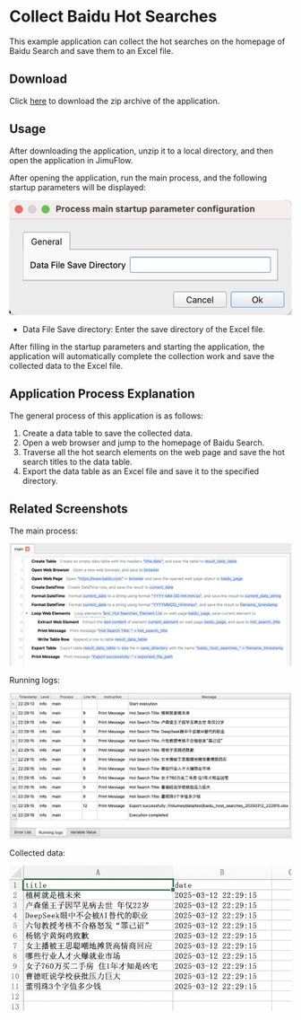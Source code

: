 # Collect Baidu Hot Searches

This example application can collect the hot searches on the homepage of Baidu Search and save them to an Excel file.

## Download

Click [here](../../examples/collect_baidu_hot_searches.zip) to download the zip archive of the application.

## Usage

After downloading the application, unzip it to a local directory, and then open the application in JimuFlow.

After opening the application, run the main process, and the following startup parameters will be displayed:

![input_config.png](input_config.png)

* Data File Save directory: Enter the save directory of the Excel file.

After filling in the startup parameters and starting the application, the application will automatically complete the collection work and save the collected data to the Excel file.

## Application Process Explanation

The general process of this application is as follows:

1. Create a data table to save the collected data.
2. Open a web browser and jump to the homepage of Baidu Search.
3. Traverse all the hot search elements on the web page and save the hot search titles to the data table.
4. Export the data table as an Excel file and save it to the specified directory.

## Related Screenshots

The main process:

![main_process.png](main_process.png)

Running logs:

![running_logs.png](running_logs.png)

Collected data:

![collected_data.png](collected_data.png) 
